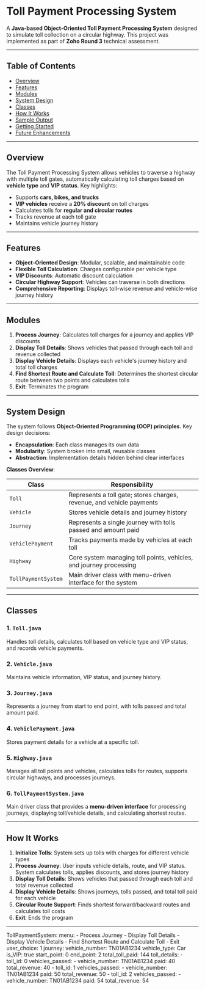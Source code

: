 # Toll Payment Processing System

A **Java-based Object-Oriented Toll Payment Processing System** designed to simulate toll collection on a circular highway. This project was implemented as part of **Zoho Round 3** technical assessment.

---

## Table of Contents
- [Overview](#overview)  
- [Features](#features)  
- [Modules](#modules)  
- [System Design](#system-design)  
- [Classes](#classes)  
- [How It Works](#how-it-works)  
- [Sample Output](#sample-output)  
- [Getting Started](#getting-started)  
- [Future Enhancements](#future-enhancements)  

---

## Overview

The Toll Payment Processing System allows vehicles to traverse a highway with multiple toll gates, automatically calculating toll charges based on **vehicle type** and **VIP status**. Key highlights:

- Supports **cars, bikes, and trucks**  
- **VIP vehicles** receive a **20% discount** on toll charges  
- Calculates tolls for **regular and circular routes**  
- Tracks revenue at each toll gate  
- Maintains vehicle journey history  

---

## Features

- **Object-Oriented Design**: Modular, scalable, and maintainable code  
- **Flexible Toll Calculation**: Charges configurable per vehicle type  
- **VIP Discounts**: Automatic discount calculation  
- **Circular Highway Support**: Vehicles can traverse in both directions  
- **Comprehensive Reporting**: Displays toll-wise revenue and vehicle-wise journey history  

---

## Modules

1. **Process Journey**: Calculates toll charges for a journey and applies VIP discounts  
2. **Display Toll Details**: Shows vehicles that passed through each toll and revenue collected  
3. **Display Vehicle Details**: Displays each vehicle's journey history and total toll charges  
4. **Find Shortest Route and Calculate Toll**: Determines the shortest circular route between two points and calculates tolls  
5. **Exit**: Terminates the program  

---

## System Design

The system follows **Object-Oriented Programming (OOP) principles**. Key design decisions:

- **Encapsulation**: Each class manages its own data  
- **Modularity**: System broken into small, reusable classes  
- **Abstraction**: Implementation details hidden behind clear interfaces  

**Classes Overview**:  

| Class | Responsibility |
|-------|----------------|
| `Toll` | Represents a toll gate; stores charges, revenue, and vehicle payments |
| `Vehicle` | Stores vehicle details and journey history |
| `Journey` | Represents a single journey with tolls passed and amount paid |
| `VehiclePayment` | Tracks payments made by vehicles at each toll |
| `Highway` | Core system managing toll points, vehicles, and journey processing |
| `TollPaymentSystem` | Main driver class with menu-driven interface for the system |

---

## Classes

### 1. `Toll.java`
Handles toll details, calculates toll based on vehicle type and VIP status, and records vehicle payments.

### 2. `Vehicle.java`
Maintains vehicle information, VIP status, and journey history.

### 3. `Journey.java`
Represents a journey from start to end point, with tolls passed and total amount paid.

### 4. `VehiclePayment.java`
Stores payment details for a vehicle at a specific toll.

### 5. `Highway.java`
Manages all toll points and vehicles, calculates tolls for routes, supports circular highways, and processes journeys.

### 6. `TollPaymentSystem.java`
Main driver class that provides a **menu-driven interface** for processing journeys, displaying toll/vehicle details, and calculating shortest routes.

---

## How It Works

1. **Initialize Tolls**: System sets up tolls with charges for different vehicle types  
2. **Process Journey**: User inputs vehicle details, route, and VIP status. System calculates tolls, applies discounts, and stores journey history  
3. **Display Toll Details**: Shows vehicles that passed through each toll and total revenue collected  
4. **Display Vehicle Details**: Shows journeys, tolls passed, and total toll paid for each vehicle  
5. **Circular Route Support**: Finds shortest forward/backward routes and calculates toll costs  
6. **Exit**: Ends the program  

---

TollPaymentSystem:
  menu:
    - Process Journey
    - Display Toll Details
    - Display Vehicle Details
    - Find Shortest Route and Calculate Toll
    - Exit
  user_choice: 1
  journey:
    vehicle_number: TN01AB1234
    vehicle_type: Car
    is_VIP: true
    start_point: 0
    end_point: 2
    total_toll_paid: 144
  toll_details:
    - toll_id: 0
      vehicles_passed:
        - vehicle_number: TN01AB1234
          paid: 40
      total_revenue: 40
    - toll_id: 1
      vehicles_passed:
        - vehicle_number: TN01AB1234
          paid: 50
      total_revenue: 50
    - toll_id: 2
      vehicles_passed:
        - vehicle_number: TN01AB1234
          paid: 54
      total_revenue: 54
